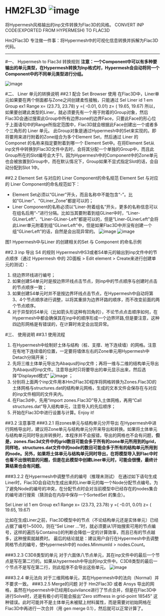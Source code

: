 # HM2FL3D   ![image](https://github.com/zfybs/Flac3DTools/blob/master/HM2FL3D/Pictures/Hm2Flac3D_64.png)
将Hypermesh风格输出的inp文件转换为Flac3D的风格。 CONVERT INP CODE(EXPORTED FROM HYPERMESH) TO FLAC3D

Hm2Flac3D 专注做一件事：将Hypermesh中的可视化信息转换并拆解为Flac3D代码。

****************

#一、 Hypermesh to Flac3d 转换规则
 __注意：一个Component中可以有多种要输出的单元类型，在Hypermesh转换为Inp格式时，Hypermesh会自动将同一个Component中的不同单元类型进行分组。__

![image](https://github.com/zfybs/Flac3DTools/blob/master/HM2FL3D/Pictures/HM2Flac3D转换规则.png) 


#二、 Liner 单元的转换说明
##2.1 配合 Set Browser 使用
在Flac3D中，Liner单元如果要在两个侧面都与Zone之间创建柔性接触，只能通过
Sel Liner id 1 em Group ex1 Range x= (23.73, 23.78) y =( -0.01, 0.01)  z= ( 19.65, 19.67)
所以，如果要创建此类型的Liner，就必须要先有一个用于附着的Group对象，然后Flac3D会通过搜索此Group中所有边界zone的边界Face，只要此Face的形心位于上面语句中的Range所指定范围中，Flac3D就会根据此Face创建出一个或者多个三角形的 Liner 单元。
此Group对象是通过Hypermesh中的Set来实现的。即将要用来进行附着的Zone组合为多个Element Set，然后通过 Liner 的 Componet 的名称来指定要附着到哪一个 Element Set中。在将Element Set从inp文件中转换到Flac3D文件中去时，会将其分配一个单独的Group中，而且此Group所在的Slot编号会大于1，因为Hypermesh中的Component中的Zone单元也会被放置到Group中，而在默认情况下，Group如果不显式指定Slot的话，会自动分配到Slot 1中。

##2.2 Element Set 与对应的 Liner Component的命名规范
Element Set 与对应的 Liner Component的命名规范如下：
-	Element Set必须以“GLiner”开头，而且名称中不能包含“-”。比如“GLiner”、“GLiner_Zone”都是可以的；
-	Liner Component的名称必须以“Liner-附着组名”开头，更多的名称信息可以在组名后用“-”进行分隔。比如当其要附着到组GLiner中时，“Liner-GLinerLeft”、“Liner-GLiner-Left”都是可以的，但是“Liner-GLinerLeft”会将此Liner单元附着到组“GLinerLeft”中，但是如果Flac3D中并没有创建一个组“GLinerLeft”的话，自然是会出现异常的。
![image](https://github.com/zfybs/Flac3DTools/blob/master/HM2FL3D/Pictures/LinerSet.png) ![image](https://github.com/zfybs/Flac3DTools/blob/master/HM2FL3D/Pictures/LinerComponent.png) 

图1 Hypermesh中与Liner 的创建相关的Set 与 Component 的命名示例


##2.3 inp 导出 S4 的规则
  Hypermesh中S3或者S4单元的输出到inp文件中的节点顺序（通过 Hypermesh 中的 2D面板 > Edit element > Create来进行创建单元的测试）：
  
1.	绕边界环线进行编号；
2.	如果创建S4单元时是按边界环线点击节点，则inp中的节点顺序与创建时点击的节点顺序一致；
3.	如果创建S4单元时并不是按边界环线点击节点，在Hypermesh中自动将第3、4个节点顺序进行调整，以将其重排为边界环路的顺序，而不改变前面的两个节点顺序。
4.	对于异型的S4单元（比如箭头形这种有凹角的），不论节点点击顺序如何，在Hypermesh中都会确保其在inp中的顺序形成一个边界环路,但是要注意，这种四边形网格是有错误的，在计算时肯定会出现异常。

#三、 使用说明
##3.1 使用流程

1.	在Hypermesh中绘制好土体与结构（桩、支撑、地下连续墙）的网格。注意在有地下连续墙的位置，一定要将墙体左右的Zone单元用Hypermesh中Detach分隔开来；
2.	先将三维土体单元导出为Abaqus的inp文件；再将一维与二维的结构单元导出为Abaqus的inp文件。注意导出时只将要导出的单元显示出来，然后选择“Displayed模式” ![image](https://github.com/zfybs/Flac3DTools/blob/master/HM2FL3D/Pictures/Export.png)  ；
3.	分别将上面两个inp文件用本Hm2Flac3D程序将网格转换为Zones.Flac3D的土体网格与structures.dat的结构单元网格，生成的文本文件会保存在与对应的inp文件相同的文件夹内。
4.	在Flac3d中，先用“import zones.Flac3D”导入土体网格，再用“Call structures.dat”导入结构单元，注意导入的先后顺序；
5.	开始在Flac3D中进行设置与计算。Enjoy it!

##3.2 注意事项
###3.2.1 将zones单元与结构单元分开导出
  在Hypermesh中进行网格导出时，建议将Zone单元与结构单元分开来导出和转换。如果将土体单元与结构单元同时导出并转换时，本程序并不会报错，导出的网格也不会有问题，__但是，zones.flac3d文件中的grid数目可能会多于所有的zone单元所用到的grid，同样地，structures.dat文件中的node的数目可能会多于所有的结构单元所用到的node。另外，如果将土体单元与结构单元同时导出，在将模型导入到Flac中时也看不出很明显的问题，但是在此模型中创建Liner单元时，可能会很慢，最终计算结果也会有问题__。

###3.2.2 在Hypermesh中调整节点的编号（推理未测试）
在通过如下语句生成Liner时，Flac3D会自动为生成出来的Liner单元的每一个Node分配节点编号。为了避免Node的编号的冲突，在分配节点时会对当前模型中已经存在的nodes集合的编号进行搜索（猜测会在内存中保存一个SortedSet<UInt64> 的集合）。

Sel Liner id 1 em Group ex1 Range x= (23.73, 23.78) y =( -0.01, 0.01)  z= ( 19.65, 19.67)

 比如在生成Liner之前，Flac3D模型中的节点（不论结构单元还是实体单元）已经占据了编号1~5000，则在“Sel Liner …”时，就必须要从1开始搜索可用的节点编号，这样的遍历与Contains()的判断会降低一定的计算效率，而且已有的节点越多，这种搜索就越费时。
最后的结论就是：建议用户自行在Hypermesh中去调整网格节点的编号，使Hypermesh中的 nodes.MinmumId > nodes.Count。

###3.2.3 C3D8类型的单元
  对于六面体八节点单元，其在inp文件中的最后一个节点是写在第二行的。如果从hypermesh中导出的inp文件中。C3D8类型的最后一个节点不是写在第二行，则此程序不会导出这些单元。
![image](https://github.com/zfybs/Flac3DTools/blob/master/HM2FL3D/Pictures/inp文件中C3D8类型节点格式.png) 

###3.2.4 单元法向
  对于三维网格单元，其在Hypermesh中的法向（Normal）并不要求一致。
###3.2.5 Merge的问题
对于 Hm2Flac3D 或者 Ansys 导出的网格，虽然在Hypermesh中已经用Equivilance进行了节点合并，但是在Flac3D中进行Solve时，还是有极小的可能会报出“Zero stiffness in grid-point 18545” 这种错误。此时可能并不是土体单元未被赋上材料属性，而是需要对初始网格在Flac3D中再进行一次合并（用 gen merge 0.1），然后就可以正常计算了。